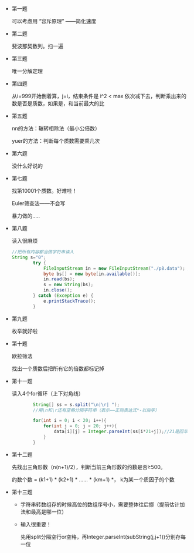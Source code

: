 +   第一题

    可以考虑用 “容斥原理” ——简化速度

+   第二题

    斐波那契数列。扫一遍

+   第三题

    唯一分解定理

+   第四题

    从i=999开始倒着算，j=i，结束条件是 i^2 < max 依次减下去，判断乘出来的数是否是质数，如果是，和当前最大的比

+   第五题

    nn的方法：辗转相除法（最小公倍数）

    yuer的方法：判断每个质数需要乘几次

+   第六题

    没什么好说的

+   第七题

    找第10001个质数。好难哇！

    Euler筛查法——不会写

    暴力做的.....

+   第八题

    读入很麻烦

    ```java
    //把所有内容都当做字符串读入
    String s="0";
            try {  
                FileInputStream in = new FileInputStream("./p8.data"); // 读取文件路径  
                byte bs[] = new byte[in.available()];  
                in.read(bs);
                s = new String(bs);
                in.close();  
            } catch (Exception e) {  
                e.printStackTrace();  
            }
    ```

+   第九题

    枚举就好啦


+   第十题

    欧拉筛法

    找出一个质数后把所有它的倍数都标记掉

+   第十一题

    读入4个for循环（上下对角线）

    ```java
            String[] ss = s.split("\n|\r| ");
    		//用\n和\r还有空格分隔字符串（表示——正则表达式*-以后学）

            for(int i = 0; i < 20; i++){
                for(int j = 0; j < 20; j++){
                    data[i][j] = Integer.parseInt(ss[i*21+j]);//21是回车
                }
            }
    ```

+   第十二题

    先找出三角形数（n(n+1)/2），判断当前三角形数的约数是否≥500。

    约数个数 = (k1+1) * (k2+1) * ...... * (km+1) *， k为某一个质因子的个数

+   第十三题

    +   字符串转数组存的时候高位的数组序号小，需要整体往后挪（提前估计加法和最高是哪一位）

    +   输入很重要！

        先用split分隔空行or空格，再Integer.parseInt(subString(j,j+1))分别存每一位

    ​